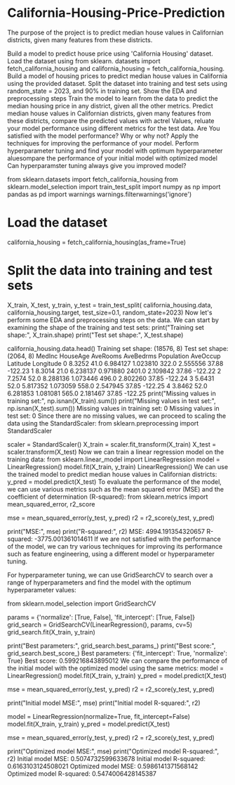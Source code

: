 # California-Housing-Price-Prediction
The purpose of the project is to predict median house values in Californian districts, given many features from these districts.

Build a model to predict house price using 'California Housing' dataset.
Load the dataset using from sklearn. datasets import fetch_california_housing and california_housing = fetch_california_housing. Build a model of housing prices to predict median house values in California using the provided dataset. Split the dataset into training and test sets using random_state = 2023, and 90% in training set. Show the EDA and preprocessing steps Train the model to learn from the data to predict the median housing price in any district, given all the other metrics. Predict median house values in Californian districts, given many features from these districts, compare the predicted values with actrel Values, reluate your model performance using different metrics for the test data. Are You satisfied with the model performance? Why or why not? Apply the techniques for improving the performance of your model. Perform hyperparameter tuning and find your model with optimum hyperparameter aluesompare the performance of your initial model with optimized model Can hyperparamster tuning always give you improved model?

from sklearn.datasets import fetch_california_housing
from sklearn.model_selection import train_test_split
import numpy as np
import pandas as pd
import warnings
warnings.filterwarnings('ignore')
# Load the dataset
california_housing = fetch_california_housing(as_frame=True)

# Split the data into training and test sets
X_train, X_test, y_train, y_test = train_test_split(
    california_housing.data, california_housing.target, test_size=0.1, random_state=2023)
Now let's perform some EDA and preprocessing steps on the data. We can start by examining the shape of the training and test sets:
print("Training set shape:", X_train.shape)
print("Test set shape:", X_test.shape)

california_housing.data.head()
Training set shape: (18576, 8)
Test set shape: (2064, 8)
MedInc	HouseAge	AveRooms	AveBedrms	Population	AveOccup	Latitude	Longitude
0	8.3252	41.0	6.984127	1.023810	322.0	2.555556	37.88	-122.23
1	8.3014	21.0	6.238137	0.971880	2401.0	2.109842	37.86	-122.22
2	7.2574	52.0	8.288136	1.073446	496.0	2.802260	37.85	-122.24
3	5.6431	52.0	5.817352	1.073059	558.0	2.547945	37.85	-122.25
4	3.8462	52.0	6.281853	1.081081	565.0	2.181467	37.85	-122.25
print("Missing values in training set:", np.isnan(X_train).sum())
print("Missing values in test set:", np.isnan(X_test).sum())
Missing values in training set: 0
Missing values in test set: 0
Since there are no missing values, we can proceed to scaling the data using the StandardScaler:
from sklearn.preprocessing import StandardScaler

scaler = StandardScaler()
X_train = scaler.fit_transform(X_train)
X_test = scaler.transform(X_test)
Now we can train a linear regression model on the training data:
from sklearn.linear_model import LinearRegression
model = LinearRegression()
model.fit(X_train, y_train)
LinearRegression()
We can use the trained model to predict median house values in Californian districts:
y_pred = model.predict(X_test)
To evaluate the performance of the model, we can use various metrics such as the mean squared error (MSE) and the coefficient of determination (R-squared):
from sklearn.metrics import mean_squared_error, r2_score

mse = mean_squared_error(y_test, y_pred)
r2 = r2_score(y_test, y_pred)

print("MSE:", mse)
print("R-squared:", r2)
MSE: 4994.191354320657
R-squared: -3775.001361014611
If we are not satisfied with the performance of the model, we can try various techniques for improving its performance such as feature engineering, using a different model or hyperparameter tuning.

For hyperparameter tuning, we can use GridSearchCV to search over a range of hyperparameters and find the model with the optimum hyperparameter values:

from sklearn.model_selection import GridSearchCV

params = {'normalize': [True, False], 'fit_intercept': [True, False]}
grid_search = GridSearchCV(LinearRegression(), params, cv=5)
grid_search.fit(X_train, y_train)

print("Best parameters:", grid_search.best_params_)
print("Best score:", grid_search.best_score_)
Best parameters: {'fit_intercept': True, 'normalize': True}
Best score: 0.599216843895012
We can compare the performance of the initial model with the optimized model using the same metrics:
model = LinearRegression()
model.fit(X_train, y_train)
y_pred = model.predict(X_test)

mse = mean_squared_error(y_test, y_pred)
r2 = r2_score(y_test, y_pred)

print("Initial model MSE:", mse)
print("Initial model R-squared:", r2)

model = LinearRegression(normalize=True, fit_intercept=False)
model.fit(X_train, y_train)
y_pred = model.predict(X_test)

mse = mean_squared_error(y_test, y_pred)
r2 = r2_score(y_test, y_pred)

print("Optimized model MSE:", mse)
print("Optimized model R-squared:", r2)
Initial model MSE: 0.5074732599633678
Initial model R-squared: 0.6163103124508021
Optimized model MSE: 0.5986141371568142
Optimized model R-squared: 0.5474006428145387
